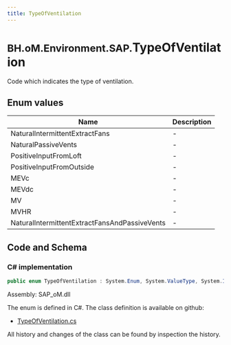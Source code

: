 ```yaml
---
title: TypeOfVentilation
---
```


# <small>BH.oM.Environment.SAP.</small>**TypeOfVentilation**

Code which indicates the type of ventilation.

## Enum values

| Name            | Description                                                    |
|-----------------|----------------------------------------------------------------|
| NaturalIntermittentExtractFans |  -  |
| NaturalPassiveVents |  -  |
| PositiveInputFromLoft |  -  |
| PositiveInputFromOutside |  -  |
| MEVc |  -  |
| MEVdc |  -  |
| MV |  -  |
| MVHR |  -  |
| NaturalIntermittentExtractFansAndPassiveVents |  -  |


## Code and Schema

### C# implementation

``` C# title="C#"
public enum TypeOfVentilation : System.Enum, System.ValueType, System.IComparable, System.ISpanFormattable, System.IFormattable, System.IConvertible
```

Assembly: SAP_oM.dll

The enum is defined in C#. The class definition is available on github:

- [TypeOfVentilation.cs](https://github.com/BHoM/SAP_Toolkit/blob/develop/SAP_oM/Enums\TypeOfVentilation.cs)

All history and changes of the class can be found by inspection the history.
